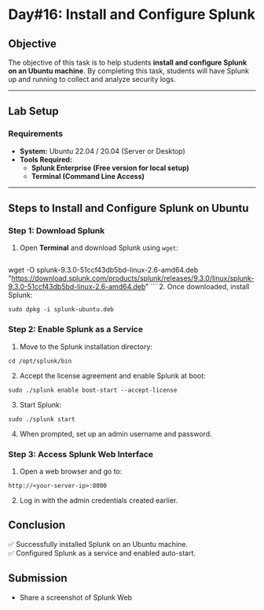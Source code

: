 # **Day#16: Install and Configure Splunk**

## **Objective**  
The objective of this task is to help students **install and configure Splunk on an Ubuntu machine**. By completing this task, students will have Splunk up and running to collect and analyze security logs.

---

## **Lab Setup**  
### **Requirements**  
- **System:** Ubuntu 22.04 / 20.04 (Server or Desktop)  
- **Tools Required:**  
  - **Splunk Enterprise (Free version for local setup)**  
  - **Terminal (Command Line Access)**  

---

## **Steps to Install and Configure Splunk on Ubuntu**

### **Step 1: Download Splunk**
1. Open **Terminal** and download Splunk using `wget`:

   ```
  wget -O splunk-9.3.0-51ccf43db5bd-linux-2.6-amd64.deb 
  "https://download.splunk.com/products/splunk/releases/9.3.0/linux/splunk-9.3.0-51ccf43db5bd-linux-2.6-amd64.deb"
    ```
2. Once downloaded, install Splunk:
```
sudo dpkg -i splunk-ubuntu.deb
```

### Step 2: Enable Splunk as a Service
1. Move to the Splunk installation directory:
```
cd /opt/splunk/bin
```
2. Accept the license agreement and enable Splunk at boot:
```
sudo ./splunk enable boot-start --accept-license
```
3. Start Splunk:
```
sudo ./splunk start
```
4. When prompted, set up an admin username and password.

### Step 3: Access Splunk Web Interface
1. Open a web browser and go to:
```
http://<your-server-ip>:8000
```
2. Log in with the admin credentials created earlier.
   

## Conclusion
✅ Successfully installed Splunk on an Ubuntu machine.  
✅ Configured Splunk as a service and enabled auto-start.  


## Submission
- Share a screenshot of Splunk Web 
